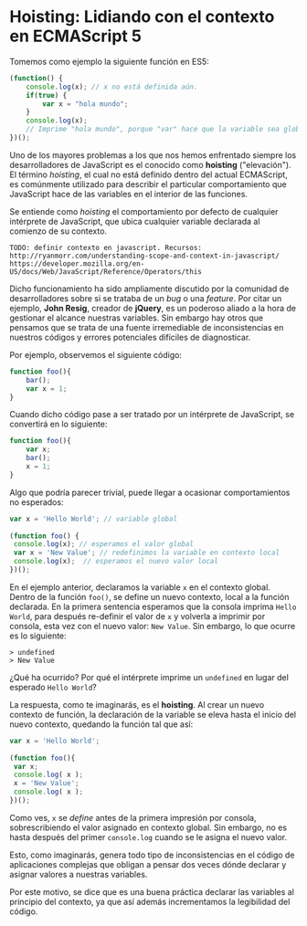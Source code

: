 # Hoisting: Lidiando con el contexto en ECMAScript 5

Tomemos como ejemplo la siguiente función en ES5:

```javascript
(function() {
    console.log(x); // x no está definida aún.
    if(true) {
        var x = "hola mundo";
    }
    console.log(x);
    // Imprime "hola mundo", porque "var" hace que la variable sea global a la función
})();
```

Uno de los mayores problemas a los que nos hemos enfrentado siempre los desarrolladores de JavaScript es el conocido como **hoisting** ("elevación"). El término *hoisting*, el cual no está definido dentro del actual ECMAScript, es comúnmente utilizado para describir el particular comportamiento que JavaScript hace de las variables en el interior de las funciones.

Se entiende como *hoisting* el comportamiento por defecto de cualquier intérprete de JavaScript, que ubica cualquier variable declarada al comienzo de su contexto.

    TODO: definir contexto en javascript. Recursos:
    http://ryanmorr.com/understanding-scope-and-context-in-javascript/
    https://developer.mozilla.org/en-US/docs/Web/JavaScript/Reference/Operators/this

Dicho funcionamiento ha sido ampliamente discutido por la comunidad de desarrolladores sobre si se trataba de un *bug* o una *feature*. Por citar un ejemplo, **John Resig**, creador de **jQuery**, es un poderoso aliado a la hora de gestionar el alcance nuestras variables. Sin embargo hay otros que pensamos que se trata de una fuente irremediable de inconsistencias en nuestros códigos y errores potenciales difíciles de diagnosticar.

Por ejemplo, observemos el siguiente código:

```javascript
function foo(){
    bar();
    var x = 1;
}
```

Cuando dicho código pase a ser tratado por un intérprete de JavaScript, se convertirá en lo siguiente:

```javascript
function foo(){
    var x;
    bar();
    x = 1;
}
```

Algo que podría parecer trivial, puede llegar a ocasionar comportamientos no esperados:

```javascript
var x = 'Hello World'; // variable global
 
(function foo() {
 console.log(x); // esperamos el valor global
 var x = 'New Value'; // redefinimos la variable en contexto local
 console.log(x);  // esperamos el nuevo valor local
})();
```

En el ejemplo anterior, declaramos la variable `x` en el contexto global. Dentro de la función `foo()`, se define un nuevo contexto, local a la función declarada. En la primera sentencia esperamos que la consola imprima `Hello World`, para después re-definir el valor de `x` y volverla a imprimir por consola, esta vez con el nuevo valor: `New Value`. Sin embargo, lo que ocurre es lo siguiente:

```terminal
> undefined
> New Value
```

¿Qué ha ocurrido? Por qué el intérprete imprime un `undefined` en lugar del esperado `Hello World`?

La respuesta, como te imaginarás, es el **hoisting**. Al crear un nuevo contexto de función, la declaración de la variable se eleva hasta el inicio del nuevo contexto, quedando la función tal que así:

```javascript
var x = 'Hello World';
 
(function foo(){
 var x;
 console.log( x );
 x = 'New Value';
 console.log( x );
})();
```

Como ves, `x` se *define* antes de la primera impresión por consola, sobrescribiendo el valor asignado en contexto global. Sin embargo, no es hasta después del primer `console.log` cuando se le asigna el nuevo valor.

Esto, como imaginarás, genera todo tipo de inconsistencias en el código de aplicaciones complejas que obligan a pensar dos veces dónde declarar y asignar valores a nuestras variables. 

Por este motivo, se dice que es una buena práctica declarar las variables al principio del contexto, ya que así además incrementamos la legibilidad del código. 

